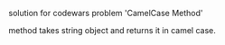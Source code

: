 solution for codewars problem 'CamelCase Method'

method takes string object and returns it in camel case.
